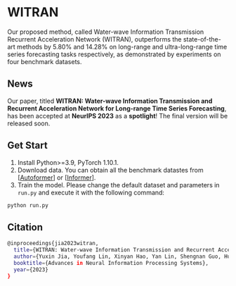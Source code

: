 # WITRAN

Our proposed method, called Water-wave Information Transmission Recurrent Acceleration Network (WITRAN), outperforms the state-of-the-art methods by 5.80% and 14.28% on long-range and ultra-long-range time series forecasting tasks respectively, as demonstrated by experiments on four benchmark datasets.

## News

Our paper, titled **WITRAN: Water-wave Information Transmission and Recurrent Acceleration Network for Long-range Time Series Forecasting**, has been accepted at **NeurIPS 2023** as a **spotlight**! The final version will be released soon.

## Get Start

1. Install Python>=3.9, PyTorch 1.10.1.
2. Download data. You can obtain all the benchmark datastes from [[Autoformer](https://github.com/thuml/Autoformer)] or [[Informer](https://github.com/zhouhaoyi/Informer2020)].
3. Train the model. Please change the default dataset and parameters in `run.py` and execute it with the following command:

```bash
python run.py
```

## Citation

```bash
@inproceedings{jia2023witran,
  title={WITRAN: Water-wave Information Transmission and Recurrent Acceleration Network for Long-range Time Series Forecasting},
  author={Yuxin Jia, Youfang Lin, Xinyan Hao, Yan Lin, Shengnan Guo, Huaiyu Wan},
  booktitle={Advances in Neural Information Processing Systems},
  year={2023}
}
```
